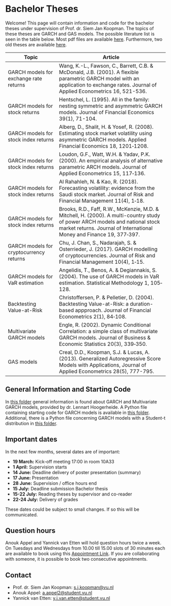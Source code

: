 # Bachelor Theses
Welcome! This page will contain information and code for the bachelor theses under supervision of Prof. dr. Siem Jan Koopman. The topics of these theses are GARCH and GAS models. The possible literature list is seen in the table below. Most pdf files are available [here](https://github.com/YannickvanEtten/bachelor_theses_SJK_2024/tree/5a73c1e8041e4861b474f7ee80dfdf4ba38a8dfe/Papers). Furthermore, two old theses are available [here](https://github.com/YannickvanEtten/bachelor_theses_SJK_2024/tree/de9accd14f44e1e88c92c88daad6f74172797234/Old%20Theses).

| Topic                               | Article                                                                                      |
|-------------------------------------|----------------------------------------------------------------------------------------------|
| GARCH models for exchange rate returns | Wang, K.-L., Fawson, C., Barrett, C.B. & McDonald, J.B. (2001). A flexible parametric GARCH model with an application to exchange rates. Journal of Applied Econometrics 16, 521-536. |
| GARCH models for stock returns         | Hentschel, L. (1995). All in the family: nesting symmetric and asymmetric GARCH models. Journal of Financial Economics 39(1), 71-104. |
| GARCH models for stock index returns  | Alberg, D., Shalit, H. & Yosef, R. (2008). Estimating stock market volatility using asymmetric GARCH models. Applied Financial Economics 18, 1201‐1208. |
| GARCH models for stock index returns  | Loudon, G.F., Watt, W.H. & Yadav, P.K. (2000). An empirical analysis of alternative parametric ARCH models. Journal of Applied Econometrics 15, 117‐136. |
| GARCH models for stock index returns  | Al Rahahleh, N. & Kao, R. (2018). Forecasting volatility: evidence from the Saudi stock market. Journal of Risk and Financial Management 11(4), 1‐18. |
| GARCH models for stock index returns  | Brooks, R.D., Faff, R.W., McKenzie, M.D. & Mitchell, H. (2000). A multi-country study of power ARCH models and national stock market returns. Journal of International Money and Finance 19, 377‐397. |
| GARCH models for cryptocurrency returns | Chu, J. Chan, S., Nadarajah, S. & Osterrieder, J. (2017). GARCH modelling of cryptocurrencies. Journal of Risk and Financial Management 10(4), 1‐15. |
| GARCH models for VaR estimation       | Angelidis, T., Benos, A. & Degiannakis, S. (2004). The use of GARCH models in VaR estimation. Statistical Methodology 1, 105‐128. |
| Backtesting Value-at-Risk             | Christoffersen, P. & Pelletier, D. (2004). Backtesting Value-at-Risk: a duration-based appproach. Journal of Financial Econometrics 2(1), 84‐108. |
| Multivariate GARCH models             | Engle, R. (2002). Dynamic Conditional Correlation: a simple class of multivariate GARCH models. Journal of Business & Economic Statistics 20(3), 339‐350. |
| GAS models                           | Creal, D.D., Koopman, S.J. & Lucas, A. (2013). Generalized Autoregressive Score Models with Applications, Journal of Applied Econometrics 28(5), 777-795. |

## General Information and Starting Code
In [this folder](https://github.com/YannickvanEtten/bachelor_theses_SJK_2024/tree/5a89c9a9ba76388744a882232c673856aa13a1c6/General%20GARCH%20Information) general information is found about GARCH and Multivariate GARCH models, provided by dr. Lennart Hoogerheide. A Python file containing starting code for GARCH models is available in [this folder](https://github.com/YannickvanEtten/bachelor_theses_SJK_2024/tree/5a89c9a9ba76388744a882232c673856aa13a1c6/Python%20code). Additional, there is a Python file concerning GARCH models with a Student-t distribution in [this folder](https://github.com/YannickvanEtten/bachelor_theses_SJK_2024/tree/5a89c9a9ba76388744a882232c673856aa13a1c6/Python%20code/GARCH%20Student-t).

## Important dates
In the next few months, several dates are of important:
- **19 March:** Kick-off meeting 17:00 in room 10A33
- **1 April:** Supervision starts
- **14 June:** Deadline delivery of poster presentation (summary)
- **17 June:** Presentation
- **28 June:** Supervision / office hours end
- **15 July:** Deadline submission Bachelor thesis
- **15-22 July:** Reading theses by supervisor and co-reader
- **22-24 July:** Delivery of grades

These dates could be subject to small changes. If so this will be communicated.

## Question hours
Anouk Appel and Yannick van Etten will hold question hours twice a week. On Tuesdays and Wednesdays from 10.00 till 15.00 slots of 30 minutes each are available to book using this [Appointment Link](https://docs.google.com/spreadsheets/d/1dEyoqaUAGKnumi-njcBvupdP6KrVuR1BiLH2CVqYHNs/edit?usp=sharing). If you are collaborating with someone, it is possible to book two consecutive appointments.

## Contact
- Prof. dr. Siem Jan Koopman: [s.j.koopman@vu.nl](mailto:s.j.koopman@vu.nl)
- Anouk Appel: [a.appel2@student.vu.nl](mailto:a.appel2@student.vu.nl)
- Yannick van Etten: [y.j.van.etten@student.vu.nl](mailto:y.j.van.etten@student.vu.nl)

